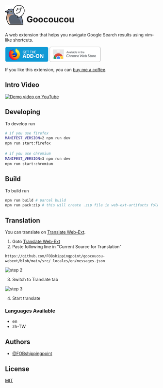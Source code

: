 # <sub><img src="./src/assets/icon-128.png" width=64px height=64px></sub> Goocoucou

A web extension that helps you navigate Google Search results using vim-like shortcuts.

[<img src="./img/firefox_badge.png" height="50px" alt="firefox addons">](https://addons.mozilla.org/firefox/addon/goocoucou/)
[<img src="./img/chrome_badge.png" height="50px" alt="chrome web store">](https://chrome.google.com/webstore/detail/goocoucou/lelehgjajepbnhkhgndeepklpaoopcjc)

If you like this extension, you can [buy me a coffee](https://www.buymeacoffee.com/sdovan1).

## Intro Video

[![Demo video on YouTube](https://img.youtube.com/vi/Xa_MYxBUB00/0.jpg)](https://youtu.be/Xa_MYxBUB00)

## Developing

To develop run

```sh
# if you use firefox
MANIFEST_VERSION=2 npm run dev
npm run start:firefox

# if you use chromium
MANIFEST_VERSION=3 npm run dev
npm run start:chromium
```

## Build

To build run

```sh
npm run build # parcel build
npm run pack:zip # this will create .zip file in web-ext-artifacts folder
```

## Translation

You can translate on [Translate Web-Ext](https://morikko.github.io/translate-web-extension/configure).

1. Goto [Translate Web-Ext](https://morikko.github.io/translate-web-extension/configure)
2. Paste following line in "Current Source for Translation"

```
https://github.com/FOBshippingpoint/goocoucou-webext/blob/main/src/_locales/en/messages.json
```

![step 2](https://i.imgur.com/wWRSGAb.png)

3. Switch to Translate tab

![step 3](https://i.imgur.com/qc3VCwf.png)

4. Start translate

### Languages Available

- en
- zh-TW

## Authors

- [@FOBshippingpoint](https://github.com/FOBshippingpoint)

## License

[MIT](https://github.com/FOBshippingpoint/goocoucou-webext/blob/main/LICENSE)
